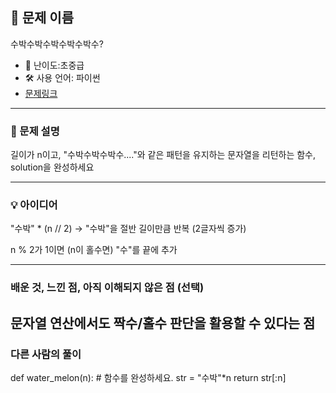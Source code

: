 ## 📘 문제 이름

수박수박수박수박수박수?


- 🧩 난이도:초중급 
- 🛠 사용 언어: 파이썬
- [문제링크](https://school.programmers.co.kr/learn/courses/30/lessons/12922)

---

### 🧠 문제 설명

길이가 n이고, "수박수박수박수...."와 같은 패턴을 유지하는 문자열을 리턴하는 함수, solution을 완성하세요

---

### 💡 아이디어

"수박" * (n // 2)
→ "수박"을 절반 길이만큼 반복 (2글자씩 증가)

n % 2가 1이면 (n이 홀수면) "수"를 끝에 추가


---

### 배운 것, 느낀 점, 아직 이해되지 않은 점 (선택)

문자열 연산에서도 짝수/홀수 판단을 활용할 수 있다는 점
---

### 다른 사람의 풀이

def water_melon(n):
    # 함수를 완성하세요.
    str = "수박"*n
    return str[:n]
